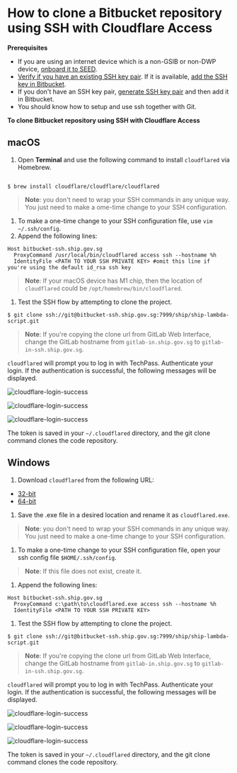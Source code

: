 # How to clone a Bitbucket repository using SSH with Cloudflare Access

**Prerequisites**

- If you are using an internet device which is a non-GSIB or non-DWP device, [onboard it to SEED](onboard-device/onboard-device-to-seed).
- [Verify if you have an existing SSH key pair](https://confluence.atlassian.com/bitbucketserver0717/creating-ssh-keys-1087535541.html#CreatingSSHkeys-1.CheckforexistingSSHkeys). If it is available, [add the SSH key in Bitbucket](https://bitbucket.ship.gov.sg/plugins/servlet/ssh/account/keys).
- If you don't have an SSH key pair, [generate SSH key pair](https://confluence.atlassian.com/bitbucketserver0717/creating-ssh-keys-1087535541.html#) and then add it in Bitbucket.
- You should know how to setup and use ssh together with Git.

**To clone Bitbucket repository using SSH with Cloudflare Access**

<!-- tabs:start -->

## **macOS**

1. Open **Terminal** and use the following command to install `cloudflared` via Homebrew.

```

$ brew install cloudflare/cloudflare/cloudflared

```
> **Note**:
> you don't need to wrap your SSH commands in any unique way. You just need to make a ome-time change to your SSH configuration.

1. To make a one-time change to your SSH configuration file, use `vim ~/.ssh/config`.
1. Append the following lines:

```
Host bitbucket-ssh.ship.gov.sg
  ProxyCommand /usr/local/bin/cloudflared access ssh --hostname %h
  IdentityFile <PATH TO YOUR SSH PRIVATE KEY> #omit this line if you're using the default id_rsa ssh key
```

> **Note**:
> If your macOS device has M1 chip, then the location of `cloudflared` could be `/opt/homebrew/bin/cloudflared`.

1. Test the SSH flow by attempting to clone the project.

```
$ git clone ssh://git@bitbucket-ssh.ship.gov.sg:7999/ship/ship-lambda-script.git

```

> **Note**:
> If you're copying the clone url from GitLab Web Interface, change the GitLab hostname from `gitlab-in.ship.gov.sg` to `gitlab-in-ssh.ship.gov.sg`.

`cloudflared` will prompt you to log in with TechPass. Authenticate your login. If the authentication is successful, the following messages will be displayed.

![cloudflare-login-success](../images/cloudflare-login-success-bitbucket-1.png)

![cloudflare-login-success](../images/cloudflare-login-success-bitbucket-2.png)

![cloudflare-login-success](../images/cloudflare-login-success-bitbucket-3.png)

The token is saved in your `~/.cloudflared` directory, and the git clone command clones the code repository.

## **Windows**

1. Download `cloudflared` from the following URL:
  - [32-bit](https://github.com/cloudflare/cloudflared/releases/latest/download/cloudflared-windows-386.exe)
  - [64-bit](https://github.com/cloudflare/cloudflared/releases/latest/download/cloudflared-windows-amd64.exe)

1. Save the .exe file in a desired location and rename it as `cloudflared.exe`.

> **Note**:
> you don't need to wrap your SSH commands in any unique way. You just need to make a one-time change to your SSH configuration.

1. To make a one-time change to your SSH configuration file, open your ssh config file `$HOME/.ssh/config`.

> **Note**:
> If this file does not exist, create it.


1. Append the following lines:

```
Host bitbucket-ssh.ship.gov.sg
  ProxyCommand c:\path\to\cloudflared.exe access ssh --hostname %h
  IdentityFile <PATH TO YOUR SSH PRIVATE KEY>
```
1. Test the SSH flow by attempting to clone the project.

```
$ git clone ssh://git@bitbucket-ssh.ship.gov.sg:7999/ship/ship-lambda-script.git

```

> **Note**:
> If you're copying the clone url from GitLab Web Interface, change the GitLab hostname from `gitlab-in.ship.gov.sg` to `gitlab-in-ssh.ship.gov.sg`.

`cloudflared` will prompt you to log in with TechPass. Authenticate your login. If the authentication is successful, the following messages will be displayed.

![cloudflare-login-success](../images/cloudflare-login-success-bitbucket-1.png)

![cloudflare-login-success](../images/cloudflare-login-success-bitbucket-2.png)

![cloudflare-login-success](../images/cloudflare-login-success-bitbucket-3.png)

The token is saved in your `~/.cloudflared` directory, and the git clone command clones the code repository.
<!-- tabs:end -->

